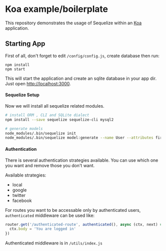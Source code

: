 # Koa example/boilerplate

This repository demonstrates the usage of Sequelize within an [Koa](https://koajs.com) application.


## Starting App

First of all, don't forget to edit `/config/config.js`, create database then run:

```
npm install
npm start
```

This will start the application and create an sqlite database in your app dir.
Just open [http://localhost:3000](http://localhost:3000).


#### Sequelize Setup

Now we will install all sequelize related modules.

```bash
# install ORM , CLI and SQLite dialect
npm install --save sequelize sequelize-cli mysql2

# generate models
node_modules/.bin/sequelize init
node_modules/.bin/sequelize model:generate --name User --attributes firstName:string,lastName:string,email:string
```

#### Authentication

There is several authentication strategies available. You can use which one you want and remove those you don't want.

Available strategies: 

* local
* google
* twitter
* facebook

For routes you want to be accessable only by authenticated users, `authenticated` middleware can be used like:

```js
router.get('/authenticated-route', authenticated(), async (ctx, next) => {
  ctx.body = 'You are logged in'
})
```

Authenticated middleware is in `/utils/index.js`
